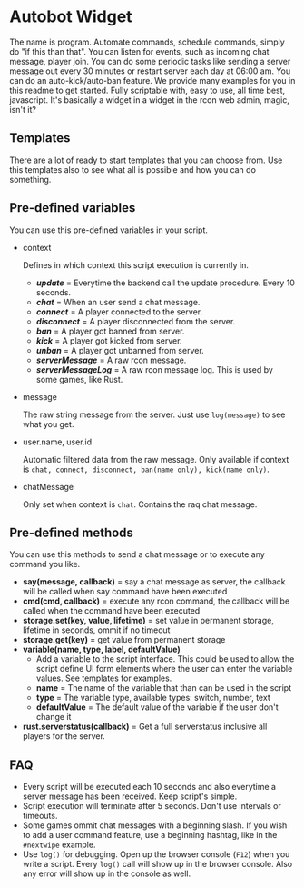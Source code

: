 # Autobot Widget

The name is program. Automate commands, schedule commands, simply do "if this than that". You can listen for events, such as incoming chat message, player join. You can do some periodic tasks like sending a server message out every 30 minutes or restart server each day at 06:00 am. You can do an auto-kick/auto-ban feature. We provide many examples for you in this readme to get started. Fully scriptable with, easy to use, all time best, javascript. It's basically a widget in a widget in the rcon web admin, magic, isn't it?

## Templates

There are a lot of ready to start templates that you can choose from. Use this templates also to see what all is possible and how you can do something.
    
## Pre-defined variables

You can use this pre-defined variables in your script.

* context

    Defines in which context this script execution is currently in.  
    * ***update*** = Everytime the backend call the update procedure. Every 10 seconds.
    * ***chat*** = When an user send a chat message.
    * ***connect*** = A player connected to the server.
    * ***disconnect*** = A player disconnected from the server.
    * ***ban*** = A player got banned from server.
    * ***kick*** = A player got kicked from server.
    * ***unban*** = A player got unbanned from server.
    * ***serverMessage*** = A raw rcon message.
    * ***serverMessageLog*** = A raw rcon message log. This is used by some games, like Rust.
    
* message
    
    The raw string message from the server. Just use `log(message)` to see what you get.
    
* user.name, user.id
    
    Automatic filtered data from the raw message. Only available if context is `chat, connect, disconnect, ban(name only), kick(name only)`.
   
* chatMessage
    
    Only set when context is `chat`. Contains the raq chat message.

## Pre-defined methods

You can use this methods to send a chat message or to execute any command you like.

* **say(message, callback)** = say a chat message as server, the callback will be called when say command have been executed
* **cmd(cmd, callback)** = execute any rcon command, the callback will be called when the command have been executed
* **storage.set(key, value, lifetime)** = set value in permanent storage, lifetime in seconds, ommit if no timeout
* **storage.get(key)** = get value from permanent storage
* **variable(name, type, label, defaultValue)** 
    * Add a variable to the script interface. This could be used to allow the script define UI form elements where the user can enter the variable values. See templates for examples.
    * **name** = The name of the variable that than can be used in the script
    * **type** = The variable type, available types: switch, number, text
    * **defaultValue** = The default value of the variable if the user don't change it
* **rust.serverstatus(callback)** = Get a full serverstatus inclusive all players for the server.
    
## FAQ

* Every script will be executed each 10 seconds and also everytime a server message has been received. Keep script's simple.
* Script execution will terminate after 5 seconds. Don't use intervals or timeouts.
* Some games ommit chat messages with a beginning slash. If you wish to add a user command feature, use a beginning hashtag, like in the `#nextwipe` example.
* Use `log()` for debugging. Open up the browser console (`F12`) when you write a script. Every `log()` call will show up in the browser console. Also any error will show up in the console as well.